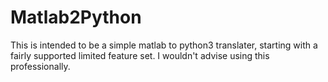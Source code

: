 # Matlab2Python

This is intended to be a simple matlab to python3 translater, starting with a fairly supported limited feature set. I wouldn't advise using this professionally.
